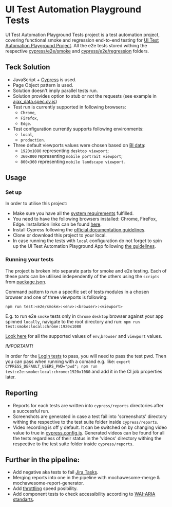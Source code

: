 
# UI Test Automation Playground Tests

UI Test Automation Playground Tests project is a test automation project, covering functional smoke and regression end-to-end testing for [UI Test Automation Playground Project](https://github.com/inflectra/ui-test-automation-playground).
All the e2e tests stored withing the respective [cypress/e2e/smoke](cypress/e2e/smoke) and [cypress/e2e/regression](cypress/e2e/regression) folders.

## Teck Solution

* JavaScript + [Cypress](https://docs.cypress.io/guides/overview/why-cypress) is used.
* Page Object pattern is used.
* Solution doesn't imply parallel tests run.
* Solution provides option to stub or not the requests (see example in [ajax_data.spec.cy.js](cypress/e2e/regression/ajax_data.spec.cy.js))
* Test run is currently supported in following browsers:
    * `Chrome`,
    * `Firefox`,
    * `Edge`.
* Test configuration currently supports following environments:
    * `local`,
    * `production`.
* Three default viewports values were chosen based on [BI data](https://gs.statcounter.com/screen-resolution-stats/all/europe):
   * `1920x1080` representing `desktop viewport`;
   * `360x800` representing `mobile portrait viewport`;
   * `800x360` representing `mobile landscape viewport`.


## Usage

### Set up

In order to utilise this project:
* Make sure you have all the [system requirements](https://docs.cypress.io/guides/getting-started/installing-cypress#System-requirements) fulfilled.
* You need to have the following browsers installed: Chrome, FireFox, Edge. Installation links can be found [here](https://docs.cypress.io/guides/guides/launching-browsers#Browsers).
* Install Cypress following the [official documentation guidelines](https://docs.cypress.io/guides/getting-started/installing-cypress#Installing).
* Clone or download this project to your local.
* In case running the tests with `local` configuration do not forget to spin up the UI Test Automation Playground App following [the guidelines](https://github.com/Inflectra/ui-test-automation-playground#usage).

### Running your tests

The project is broken into separate parts for smoke and e2e testing. Each of these parts can be utilised independently of the others using the `scripts` from [package.json](package.json).

Command pattern to run a specific set of tests modules in a chosen browser and one of three viewports is following:

`npm run test:<e2e/smoke>:<env>:<browser>:<viewport>`

E.g. to run e2e `smoke` tests only in `Chrome` `desktop` browser against your app spinned `locally`, navigate to the root directory and run:
`npm run test:smoke:local:chrome:1920x1080`

[Look here](##Teck-Solution) for all the supported values of `env`,`browser` and `viewport` values.

*IMPORTANT!*

In order for the [Login tests](cy_1/cy_tests_1/cypress/e2e/regression/sample_app.spec.cy.js) to pass, you will need to pass the test pwd.
Then you can pass when running with a comand e.g. like:
`export CYPRESS_DEFAULT_USERS_PWD="pwd"; npm run test:e2e:smoke:local:chrome:1920x1080`
and add it in the CI job properties later.

## Reporting

* Reports for each tests are written into `cypress/reports` directories after a successful run.
* Screenshots are generated in case a test fail into 'screenshots' directory withing the respective to the test suite folder inside `cypress/reports`.
* Video recording is off y default. It can be switched on by changing video value to true in [cypress.config.js](cy_1/cy_tests_1/cypress.config.js). Generated videos can be found for all the tests regardless of their status in the 'videos' directory withing the respective to the test suite folder inside `cypress/reports`.



## Further in the pipeline:
* Add negative aka tests to fail [Jira Tasks](https://cdn.vox-cdn.com/thumbor/6WUQ-FozHdnzwKN7t31bJWPbdxI=/0x0:900x500/1400x1050/filters:focal(450x250:451x251)/cdn.vox-cdn.com/uploads/chorus_asset/file/6438793/this-is-fine.jpg).
* Merging reports into one in the pipeline with mochawesome-merge & mochawesome-report-generator.
* Add [throttling](https://docs.cypress.io/faq/questions/using-cypress-faq#Can-I-throttle-network-speeds-using-Cypress) speed posibility.
* Add component tests to check accessibility according to [WAI-ARIA standarts](https://www.w3.org/TR/wai-aria-1.1).
    
